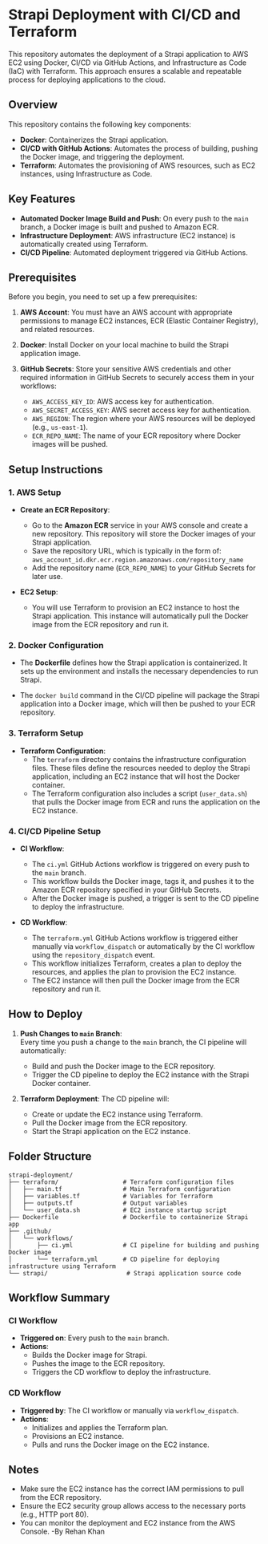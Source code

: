 
# Strapi Deployment with CI/CD and Terraform

This repository automates the deployment of a Strapi application to AWS EC2 using Docker, CI/CD via GitHub Actions, and Infrastructure as Code (IaC) with Terraform. This approach ensures a scalable and repeatable process for deploying applications to the cloud.

## Overview

This repository contains the following key components:
- **Docker**: Containerizes the Strapi application.
- **CI/CD with GitHub Actions**: Automates the process of building, pushing the Docker image, and triggering the deployment.
- **Terraform**: Automates the provisioning of AWS resources, such as EC2 instances, using Infrastructure as Code.

## Key Features
- **Automated Docker Image Build and Push**: On every push to the `main` branch, a Docker image is built and pushed to Amazon ECR.
- **Infrastructure Deployment**: AWS infrastructure (EC2 instance) is automatically created using Terraform.
- **CI/CD Pipeline**: Automated deployment triggered via GitHub Actions.

## Prerequisites

Before you begin, you need to set up a few prerequisites:

1. **AWS Account**: You must have an AWS account with appropriate permissions to manage EC2 instances, ECR (Elastic Container Registry), and related resources.
   
2. **Docker**: Install Docker on your local machine to build the Strapi application image.
   
3. **GitHub Secrets**: Store your sensitive AWS credentials and other required information in GitHub Secrets to securely access them in your workflows:
   - `AWS_ACCESS_KEY_ID`: AWS access key for authentication.
   - `AWS_SECRET_ACCESS_KEY`: AWS secret access key for authentication.
   - `AWS_REGION`: The region where your AWS resources will be deployed (e.g., `us-east-1`).
   - `ECR_REPO_NAME`: The name of your ECR repository where Docker images will be pushed.

## Setup Instructions

### 1. AWS Setup
- **Create an ECR Repository**:
  - Go to the **Amazon ECR** service in your AWS console and create a new repository. This repository will store the Docker images of your Strapi application.
  - Save the repository URL, which is typically in the form of:  
    `aws_account_id.dkr.ecr.region.amazonaws.com/repository_name`
  - Add the repository name (`ECR_REPO_NAME`) to your GitHub Secrets for later use.

- **EC2 Setup**:
  - You will use Terraform to provision an EC2 instance to host the Strapi application. This instance will automatically pull the Docker image from the ECR repository and run it.

### 2. Docker Configuration
- The **Dockerfile** defines how the Strapi application is containerized. It sets up the environment and installs the necessary dependencies to run Strapi.

- The `docker build` command in the CI/CD pipeline will package the Strapi application into a Docker image, which will then be pushed to your ECR repository.

### 3. Terraform Setup
- **Terraform Configuration**:
  - The `terraform` directory contains the infrastructure configuration files. These files define the resources needed to deploy the Strapi application, including an EC2 instance that will host the Docker container.
  - The Terraform configuration also includes a script (`user_data.sh`) that pulls the Docker image from ECR and runs the application on the EC2 instance.

### 4. CI/CD Pipeline Setup

- **CI Workflow**:
  - The `ci.yml` GitHub Actions workflow is triggered on every push to the `main` branch.
  - This workflow builds the Docker image, tags it, and pushes it to the Amazon ECR repository specified in your GitHub Secrets.
  - After the Docker image is pushed, a trigger is sent to the CD pipeline to deploy the infrastructure.

- **CD Workflow**:
  - The `terraform.yml` GitHub Actions workflow is triggered either manually via `workflow_dispatch` or automatically by the CI workflow using the `repository_dispatch` event.
  - This workflow initializes Terraform, creates a plan to deploy the resources, and applies the plan to provision the EC2 instance.
  - The EC2 instance will then pull the Docker image from the ECR repository and run it.

## How to Deploy

1. **Push Changes to `main` Branch**:  
   Every time you push a change to the `main` branch, the CI pipeline will automatically:
   - Build and push the Docker image to the ECR repository.
   - Trigger the CD pipeline to deploy the EC2 instance with the Strapi Docker container.

2. **Terraform Deployment**:
   The CD pipeline will:
   - Create or update the EC2 instance using Terraform.
   - Pull the Docker image from the ECR repository.
   - Start the Strapi application on the EC2 instance.

## Folder Structure

```plaintext
strapi-deployment/
├── terraform/                  # Terraform configuration files
│   ├── main.tf                 # Main Terraform configuration
│   ├── variables.tf            # Variables for Terraform
│   ├── outputs.tf              # Output variables
│   └── user_data.sh            # EC2 instance startup script
├── Dockerfile                  # Dockerfile to containerize Strapi app
├── .github/
│   └── workflows/
│       ├── ci.yml              # CI pipeline for building and pushing Docker image
│       └── terraform.yml       # CD pipeline for deploying infrastructure using Terraform
└── strapi/                      # Strapi application source code
```

## Workflow Summary

### CI Workflow
- **Triggered on**: Every push to the `main` branch.
- **Actions**:
  - Builds the Docker image for Strapi.
  - Pushes the image to the ECR repository.
  - Triggers the CD workflow to deploy the infrastructure.

### CD Workflow
- **Triggered by**: The CI workflow or manually via `workflow_dispatch`.
- **Actions**:
  - Initializes and applies the Terraform plan.
  - Provisions an EC2 instance.
  - Pulls and runs the Docker image on the EC2 instance.

## Notes
- Make sure the EC2 instance has the correct IAM permissions to pull from the ECR repository.
- Ensure the EC2 security group allows access to the necessary ports (e.g., HTTP port 80).
- You can monitor the deployment and EC2 instance from the AWS Console.
-By Rehan Khan
